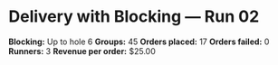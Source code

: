 # Delivery with Blocking — Run 02

**Blocking:** Up to hole 6 
**Groups:** 45
**Orders placed:** 17
**Orders failed:** 0
**Runners:** 3
**Revenue per order:** $25.00